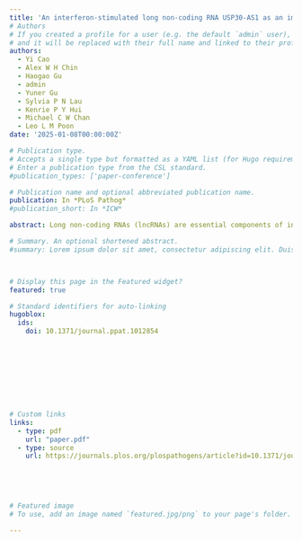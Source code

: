 ```yaml
---
title: 'An interferon-stimulated long non-coding RNA USP30-AS1 as an immune modulator in influenza A virus infection'
# Authors
# If you created a profile for a user (e.g. the default `admin` user), write the username (folder name) here
# and it will be replaced with their full name and linked to their profile.
authors:
  - Yi Cao
  - Alex W H Chin
  - Haogao Gu
  - admin
  - Yuner Gu
  - Sylvia P N Lau
  - Kenrie P Y Hui
  - Michael C W Chan
  - Leo L M Poon
date: '2025-01-08T00:00:00Z'

# Publication type.
# Accepts a single type but formatted as a YAML list (for Hugo requirements).
# Enter a publication type from the CSL standard.
#publication_types: ['paper-conference']

# Publication name and optional abbreviated publication name.
publication: In *PLoS Pathog*
#publication_short: In *ICW*

abstract: Long non-coding RNAs (lncRNAs) are essential components of innate immunity, maintaining the functionality of immune systems that control virus infection. However, how lncRNAs engage immune responses during influenza A virus (IAV) infection remains unclear. Here, we show that lncRNA USP30-AS1 is up-regulated by infection of multiple different IAV subtypes and is required for tuning inflammatory and antiviral response in IAV infection. Genetically inactivation of USP30-AS1 enhances viral protein synthesis and viral growth. USP30-AS1 is an interferon-stimulated gene, and the induction of USP30-AS1 can be achieved by JAK-STAT mediated signaling activation. The immune regulation of USP30-AS1 is independent of its proximal protein-coding gene USP30. In IAV infection, deletion of USP30-AS1 unleashes high systemic inflammatory responses involving a broad range of pro-inflammatory factors, suggesting USP30-AS1 as a critical modulator of immune responses in IAV infection. Furthermore, we established a database providing well-annotated host gene expression profiles IAV infection or immune stimulation.

# Summary. An optional shortened abstract.
#summary: Lorem ipsum dolor sit amet, consectetur adipiscing elit. Duis posuere tellus ac convallis placerat. Proin tincidunt magna sed ex sollicitudin condimentum.



# Display this page in the Featured widget?
featured: true

# Standard identifiers for auto-linking
hugoblox:
  ids:
    doi: 10.1371/journal.ppat.1012854
        
        
        
        
        
        
        
             

# Custom links
links:
  - type: pdf
    url: "paper.pdf"
  - type: source
    url: https://journals.plos.org/plospathogens/article?id=10.1371/journal.ppat.1012854
        
        
        
        

# Featured image
# To use, add an image named `featured.jpg/png` to your page's folder.

---
```



